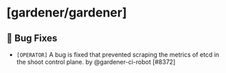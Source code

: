 # [gardener/gardener]

## 🐛 Bug Fixes

- `[OPERATOR]` A bug is fixed that prevented scraping the metrics of etcd in the shoot control plane. by @gardener-ci-robot [#8372]